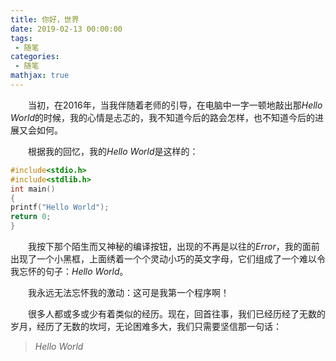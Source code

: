 ```yaml
---
title: 你好，世界
date: 2019-02-13 00:00:00
tags:
 - 随笔
categories:
 - 随笔
mathjax: true
---
```

　　当初，在$2016$年，当我伴随着老师的引导，在电脑中一字一顿地敲出那$Hello$ $World$的时候，我的心情是忐忑的，我不知道今后的路会怎样，也不知道今后的进展又会如何。
<!-- more -->
　　根据我的回忆，我的$Hello$ $World$是这样的：
```c
#include<stdio.h>
#include<stdlib.h>
int main()
{
printf("Hello World");
return 0;
}
```

　　我按下那个陌生而又神秘的编译按钮，出现的不再是以往的$Error$，我的面前出现了一个小黑框，上面绣着一个个灵动小巧的英文字母，它们组成了一个难以令我忘怀的句子：$Hello$ $World$。

　　我永远无法忘怀我的激动：这可是我第一个程序啊！

　　很多人都或多或少有着类似的经历。现在，回首往事，我们已经历经了无数的岁月，经历了无数的坎坷，无论困难多大，我们只需要坚信那一句话：
>$Hello$ $World$
